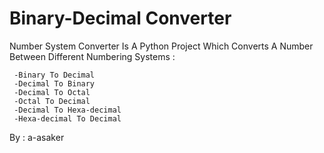 # Binary-Decimal Converter
 Number System Converter Is A Python Project Which Converts A Number Between Different Numbering Systems :
 
     -Binary To Decimal
     -Decimal To Binary   
     -Decimal To Octal    
     -Octal To Decimal    
     -Decimal To Hexa-decimal    
     -Hexa-decimal To Decimal
 
 By : a-asaker

